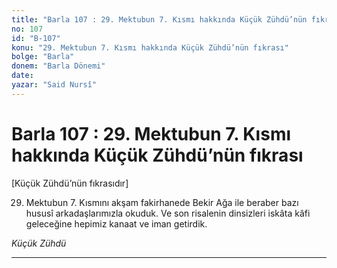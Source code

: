 ```yaml
---
title: "Barla 107 : 29. Mektubun 7. Kısmı hakkında Küçük Zühdü’nün fıkrası"
no: 107
id: "B-107"
konu: "29. Mektubun 7. Kısmı hakkında Küçük Zühdü’nün fıkrası"
bolge: "Barla"
donem: "Barla Dönemi"
date: 
yazar: "Said Nursî"
---
```


# Barla 107 : 29. Mektubun 7. Kısmı hakkında Küçük Zühdü’nün fıkrası

<p class="takdim">[Küçük Zühdü’nün fıkrasıdır]</p>

29. Mektubun 7. Kısmını akşam fakirhanede Bekir Ağa ile beraber bazı hususî arkadaşlarımızla okuduk. Ve son risalenin dinsizleri iskâta kâfi geleceğine hepimiz kanaat ve iman getirdik.

*Küçük Zühdü*

***
